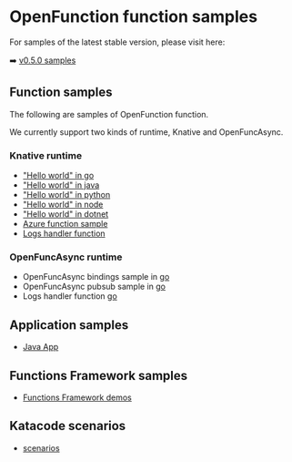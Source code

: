 # OpenFunction function samples

For samples of the latest stable version, please visit here:

:arrow_right: [v0.5.0 samples](https://github.com/openFunction/samples/tree/release-0.5)

## Function samples

The following are samples of OpenFunction function.

We currently support two kinds of runtime, Knative and OpenFuncAsync.

### Knative runtime

- ["Hello world" in go](functions/Knative/hello-world-go)
- ["Hello world" in java](functions/Knative/hello-world-java)
- ["Hello world" in python](functions/Knative/hello-world-python)
- ["Hello world" in node](functions/Knative/hello-world-node)
- ["Hello world" in dotnet](functions/Knative/hello-world-dotnet)
- [Azure function sample](functions/Knative/azure-func-go)
- [Logs handler function](functions/Knative/logs-handler-function)

### OpenFuncAsync runtime

- OpenFuncAsync bindings sample in [go](functions/OpenFuncAsync/bindings)
- OpenFuncAsync pubsub sample in [go](functions/OpenFuncAsync/pubsub)
- Logs handler function [go](functions/OpenFuncAsync/logs-handler-function)

## Application samples

- [Java App](apps/sample-apps-java-maven.yaml)

## Functions Framework samples

- [Functions Framework demos](functions-framework)

## Katacode scenarios

- [scenarios](katacoda-scenarios)
